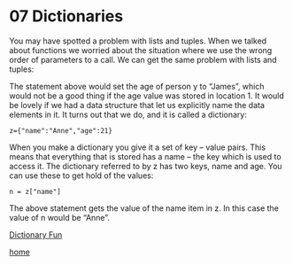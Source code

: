 # 07 Dictionaries

You may have spotted a problem with lists and tuples. When we talked about functions we worried about the situation where we use the wrong order of parameters to a call. We can get the same problem with lists and tuples:

The statement above would set the age of person y to “James”, which would not be a good thing if the age value was stored in location 1. It would be lovely if we had a data structure that let us explicitly name the data elements in it. It turns out that we do, and it is called a dictionary:
```
z={"name":"Anne","age":21}
```
When you make a dictionary you give it a set of key – value pairs. This means that everything that is stored has a name – the key which is used to access it. The dictionary referred to by z has two keys, name and age. You can use these to get hold of the values:
```
n = z["name"]
```
The above statement gets the value of the name item in z. In this case the value of n would be “Anne”. 

[Dictionary Fun](/08%20Dictionary%20Fun.md)

[home](/README.md)
